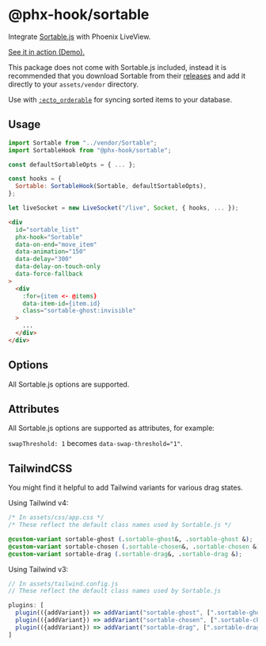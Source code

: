 # @phx-hook/sortable

Integrate [Sortable.js](https://sortablejs.github.io/Sortable/) with Phoenix LiveView.

[See it in action (Demo).](https://phx-hook.elixir-saas.com/sortable)

This package does not come with Sortable.js included, instead it is recommended that you download Sortable from their [releases](https://github.com/SortableJS/Sortable/releases) and add it directly to your `assets/vendor` directory.

Use with [`:ecto_orderable`](https://github.com/elixir-saas/ecto_orderable) for syncing sorted items to your database.

## Usage

```js
import Sortable from "../vendor/Sortable";
import SortableHook from "@phx-hook/sortable";

const defaultSortableOpts = { ... };

const hooks = {
  Sortable: SortableHook(Sortable, defaultSortableOpts),
};

let liveSocket = new LiveSocket("/live", Socket, { hooks, ... });
```

```html
<div
  id="sortable_list"
  phx-hook="Sortable"
  data-on-end="move_item"
  data-animation="150"
  data-delay="300"
  data-delay-on-touch-only
  data-force-fallback
>
  <div
    :for={item <- @items}
    data-item-id={item.id}
    class="sortable-ghost:invisible"
  >
    ...
  </div>
</div>
```

## Options

All Sortable.js options are supported.

## Attributes

All Sortable.js options are supported as attributes, for example:

`swapThreshold: 1` becomes `data-swap-threshold="1"`.

## TailwindCSS

You might find it helpful to add Tailwind variants for various drag states.

Using Tailwind v4:

```css
/* In assets/css/app.css */
/* These reflect the default class names used by Sortable.js */

@custom-variant sortable-ghost (.sortable-ghost&, .sortable-ghost &);
@custom-variant sortable-chosen (.sortable-chosen&, .sortable-chosen &);
@custom-variant sortable-drag (.sortable-drag&, .sortable-drag &);
```


Using Tailwind v3:

```js
// In assets/tailwind.config.js
// These reflect the default class names used by Sortable.js

plugins: [
  plugin(({addVariant}) => addVariant("sortable-ghost", [".sortable-ghost&", ".sortable-ghost &"])),
  plugin(({addVariant}) => addVariant("sortable-chosen", [".sortable-chosen&", ".sortable-chosen &"])),
  plugin(({addVariant}) => addVariant("sortable-drag", [".sortable-drag&", ".sortable-drag &"])),
]
```
